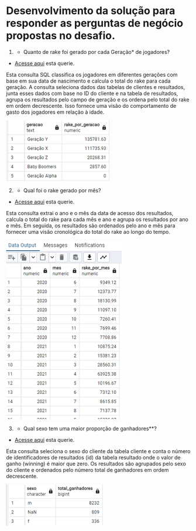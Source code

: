 # Desenvolvimento da solução para responder as perguntas de negócio propostas no desafio.

1. - Quanto de rake foi gerado por cada Geração* de jogadores?

* [Acesse aqui](https://github.com/MoisesArruda/Analytics_Engineer_H2Club/blob/main/sql/create_schema.sql) esta querie.

Esta consulta SQL classifica os jogadores em diferentes gerações com base em sua data de nascimento e calcula o total do rake para cada geração. A consulta seleciona dados das tabelas de clientes e resultados, junta esses dados com base no ID do cliente e na tabela de resultados, agrupa os resultados pelo campo de geração e os ordena pelo total do rake em ordem decrescente. Isso fornece uma visão do comportamento de gasto dos jogadores em relação à idade.

![Pergunta 1](images\pergunta_1.png)

2. - Qual foi o rake gerado por mês? 

* [Acesse aqui](https://github.com/MoisesArruda/Analytics_Engineer_H2Club/blob/main/sql/create_schema.sql) esta querie.

Esta consulta extrai o ano e o mês da data de acesso dos resultados, calcula o total do rake para cada mês e ano e agrupa os resultados por ano e mês. Em seguida, os resultados são ordenados pelo ano e mês para fornecer uma visão cronológica do total do rake ao longo do tempo.

![Pergunta 2](images\pergunta_2.png)

3. - Qual sexo tem uma maior proporção de ganhadores**?

* [Acesse aqui](https://github.com/MoisesArruda/Analytics_Engineer_H2Club/blob/main/sql/create_schema.sql) esta querie.

Esta consulta seleciona o sexo do cliente da tabela cliente e conta o número de identificadores de resultados (id) da tabela resultado onde o valor de ganho (winning) é maior que zero. Os resultados são agrupados pelo sexo do cliente e ordenados pelo número total de ganhadores em ordem decrescente.

![Pergunta 3](images\pergunta_3.png)

